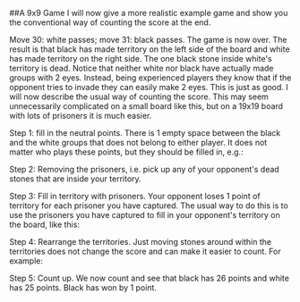 ##A 9x9 Game
I will now give a more realistic example game and show you the conventional way of counting the score at the end.

<div class="reikai_board" data_board="/static/boards/board_6_1.json"></div>

<div class="reikai_board" data_board="/static/boards/board_6_2.json"></div>

<div class="reikai_board" data_board="/static/boards/board_6_3.json"></div>

Move 30: white passes; move 31: black passes. The game is now over. The result is that black has made territory on the left side of the board and white has made territory on the right side. The one black stone inside white's territory is dead. Notice that neither white nor black have actually made groups with 2 eyes. Instead, being experienced players they know that if the opponent tries to invade they can easily make 2 eyes. This is just as good. I will now describe the usual way of counting the score. This may seem unnecessarily complicated on a small board like this, but on a 19x19 board with lots of prisoners it is much easier.

Step 1: fill in the neutral points. There is 1 empty space between the black and the white groups that does not belong to either player. It does not matter who plays these points, but they should be filled in, e.g.:

<div class="reikai_board" data_board="/static/boards/board_6_4.json"></div>

Step 2: Removing the prisoners, i.e. pick up any of your opponent's dead stones that are inside your territory.

<div class="reikai_board" data_board="/static/boards/board_6_5.json"></div>

Step 3: Fill in territory with prisoners. Your opponent loses 1 point of territory for each prisoner you have captured. The usual way to do this is to use the prisoners you have captured to fill in your opponent's territory on the board, like this:

<div class="reikai_board" data_board="/static/boards/board_6_6.json"></div>

Step 4: Rearrange the territories. Just moving stones around within the territories does not change the score and can make it easier to count. For example:

<div class="reikai_board" data_board="/static/boards/board_6_7.json"></div>

Step 5: Count up. We now count and see that black has 26 points and white has 25 points. Black has won by 1 point.

